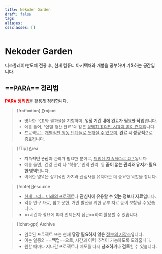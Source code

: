 ```yaml
---
title: Nekoder Garden
draft: false
tags: 
aliases: 
cssclasses: []
---
```


# Nekoder Garden
디스플레이/반도체 전공 후, 현재 컴퓨터 아키텍처와 개발을 공부하며 기록하는 공간입니다.

## ==**PARA**== 정리법
<font color="#ff0000">**PARA 정리법**</font>을 활용해 정리합니다.
>[!reflection] <u>P</u>roject
>- 명확한 목표와 결과물을 지향하며, **일정 기간 내에 완료가 필요한 작업**입니다.
>- 예를 들어, "연말 정산 완료"와 같은 <u>명백히 정의된 시작과 끝이 존재</u>합니다.
>- 프로젝트는 <u>개별적인 행동 단계들로 쪼개질 수 있으며</u>, **완료 시 성공적**으로 종료됩니다.

>[!Tip] <u>A</u>rea
>- **지속적인 관심**과 관리가 필요한 분야로, <u>책임이 지속적으로 요구</u>됩니다.
>- 예를 들면, '건강 관리'나 '학습', '인맥 관리' 등 **끝이 없는 관리와 유지가 필요한 영역**입니다.
>- 이러한 영역은 장기적인 가치와 관심사를 유지하는 데 중요한 역할을 합니다.

>[!note] <u>R</u>esource
>- <u>현재 그리고 미래의 프로젝트</u>나 **관심사에 유용할 수 있는 정보나 자료**입니다.
>- 각종 연구 자료, 참고 문헌, 개인 발전을 위한 공부 자료 등이 포함될 수 있습니다.
>- ==시간과 필요에 따라 언제든지 접근==하여 활용할 수 있습니다.

>[!chat-gpt] Archive
>- 완료된 프로젝트 또는 현재 **당장 필요하지 않은** <u>정보의 저장소</u>입니다.
>- 이는 일종의 ==**백업**==으로, 시간과 이력 추적이 가능하도록 도와줍니다.
>- 원할 때마다 지나간 프로젝트나 메모를 다시 **참조하거나 검토**할 수 있습니다.